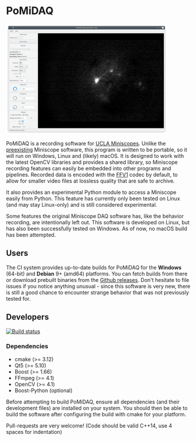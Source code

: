 PoMiDAQ
=========

![PoMiDAQ Screenshot](contrib/screenshots/v0.1_recording_sample.png "PoMiDAQ on Linux")

PoMiDAQ is a recording software for [UCLA Miniscopes](http://miniscope.org/index.php/Main_Page).
Unlike the [preexisting](https://github.com/daharoni/Miniscope_DAQ_Software) Miniscope software, this program
is written to be portable, so it will run on Windows, Linux and (likely) macOS.
It is designed to work with the latest OpenCV libraries and provides a shared library, so Miniscope recording
features can easily be embedded into other programs and pipelines.
Recorded data is encoded with the [FFV1](https://en.wikipedia.org/wiki/FFV1) codec by default, to allow for
smaller video files at lossless quality that are safe to archive.

It also provides an experimental Python module to access a Miniscope easily from Python. This feature has
currently only been tested on Linux (and may stay Linux-only) and is still considered experimental.

Some features the original Miniscope DAQ software has, like the behavior recording, are intentionally left out.
This software is developed on Linux, but has also been successfully tested on Windows. As of now, no macOS build
has been attempted.

## Users

The CI system provides up-to-date builds for PoMiDAQ for the **Windows** (64-bit) and **Debian** 9+ (amd64) platforms.
You can fetch builds from there or download prebuilt binaries from the [Github releases](https://github.com/bothlab/pomidaq/releases).
Don't hesitate to file issues if you notice anything unusual - since this software is very new, there is
still a good chance to encounter strange behavior that was not previously tested for.

## Developers

[![Build status](https://ci.appveyor.com/api/projects/status/qol41r02heuyifsw/branch/master?svg=true)](https://ci.appveyor.com/project/ximion/pomidaq/branch/master)

### Dependencies

 * cmake (>= 3.12)
 * Qt5 (>= 5.10)
 * Boost (>= 1.66)
 * FFmpeg (>= 4.1)
 * OpenCV (>= 4.1)
 * Boost-Python (optional)

Before attempting to build PoMiDAQ, ensure all dependencies (and their development files) are installed on your system.
You should then be able to build the software after configuring the build with cmake for your platform.

Pull-requests are very welcome! (Code should be valid C++14, use 4 spaces for indentation)
